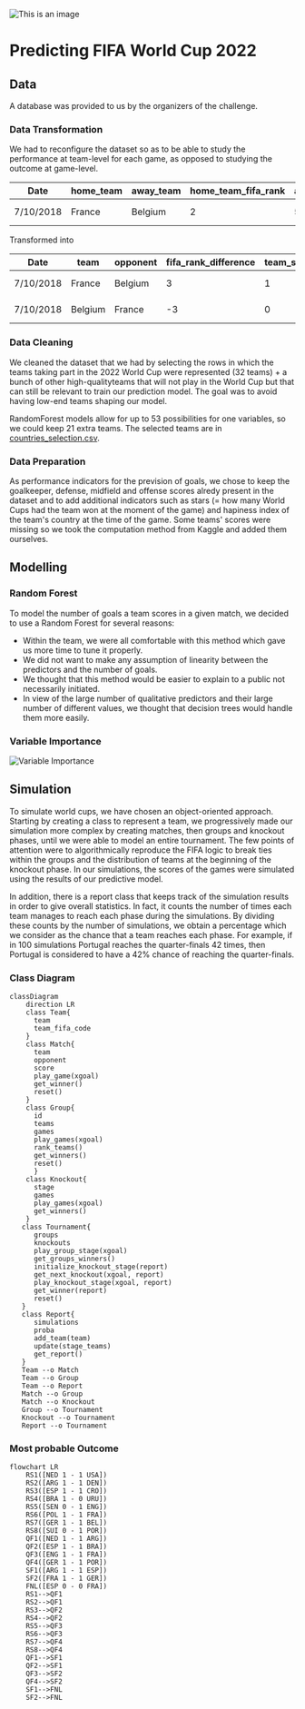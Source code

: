 ![This is an image](https://www.jumpdesign.co.uk/wp-content/uploads/2021/02/BANNER-LOGO.jpg)

# Predicting FIFA World Cup 2022

## Data

A database was provided to us by the organizers of the challenge.

### Data Transformation

We had to reconfigure the dataset so as to be able to study the performance at team-level for each game, as opposed to studying the outcome at game-level.

| Date      | home_team | away_team | home_team_fifa_rank | away_team_fifa_rank | home_team_score | away_team_score | tournament     | neutral_location |
| --------- | --------- | --------- | ------------------- | ------------------- | --------------- | --------------- | -------------- | ---------------- |
| 7/10/2018 | France    | Belgium   | 2                   | 5                   | 1               | 0               | FIFA World Cup | TRUE             |

Transformed into

| Date      | team    | opponent | fifa_rank_difference | team_score | tournament     | team_hosting | opponent_hosting |
| --------- | ------- | -------- | -------------------- | ---------- | -------------- | ------------ | ---------------- |
| 7/10/2018 | France  | Belgium  | 3                    | 1          | FIFA World Cup | False        | False            |
| 7/10/2018 | Belgium | France   | -3                   | 0          | FIFA World Cup | False        | False            |

### Data Cleaning

We cleaned the dataset that we had by selecting the rows in which the teams taking part in the 2022 World Cup were represented (32 teams) + a bunch of other high-qualityteams that will not play in the World Cup but that can still be relevant to train our prediction model. The goal was to avoid having low-end teams shaping our model.

RandomForest models allow for up to 53 possibilities for one variables, so we could keep 21 extra teams. The selected teams are in [countries_selection.csv](data-raw/countries_selection.csv).

### Data Preparation

As performance indicators for the prevision of goals, we chose to keep the goalkeeper, defense, midfield and offense scores alredy present in the dataset and to add additional indicators such as stars (= how many World Cups had the team won at the moment of the game) and hapiness index of the team's country at the time of the game. Some teams' scores were missing so we took the computation method from Kaggle and added them ourselves.

## Modelling

### Random Forest 

To model the number of goals a team scores in a given match, we decided to use a Random Forest for several reasons:
- Within the team, we were all comfortable with this method which gave us more time to tune it properly.
- We did not want to make any assumption of linearity between the predictors and the number of goals.
- We thought that this method would be easier to explain to a public not necessarily initiated.
- In view of the large number of qualitative predictors and their large number of different values, we thought that decision trees would handle them more easily.

### Variable Importance

![Variable Importance](outputs/varImpPlot.jpg)

## Simulation

To simulate world cups, we have chosen an object-oriented approach. Starting by creating a class to represent a team, we progressively made our simulation more complex by creating matches, then groups and knockout phases, until we were able to model an entire tournament. The few points of attention were to algorithmically reproduce the FIFA logic to break ties within the groups and the distribution of teams at the beginning of the knockout phase. In our simulations, the scores of the games were simulated using the results of our predictive model.

In addition, there is a report class that keeps track of the simulation results in order to give overall statistics. In fact, it counts the number of times each team manages to reach each phase during the simulations. By dividing these counts by the number of simulations, we obtain a percentage which we consider as the chance that a team reaches each phase. For example, if in 100 simulations Portugal reaches the quarter-finals 42 times, then Portugal is considered to have a 42% chance of reaching the quarter-finals.

### Class Diagram

```mermaid
classDiagram
    direction LR
    class Team{
      team
      team_fifa_code
    }
    class Match{
      team
      opponent
      score
      play_game(xgoal)
      get_winner()
      reset()
    }
    class Group{
      id
      teams
      games
      play_games(xgoal)
      rank_teams()
      get_winners()
      reset()
      }
    class Knockout{
      stage
      games
      play_games(xgoal)
      get_winners()
    }
   class Tournament{
      groups
      knockouts
      play_group_stage(xgoal)
      get_groups_winners()
      initialize_knockout_stage(report)
      get_next_knockout(xgoal, report)
      play_knockout_stage(xgoal, report)
      get_winner(report)
      reset()
   }
   class Report{
      simulations
      proba
      add_team(team)
      update(stage_teams)
      get_report()
   }
   Team --o Match
   Team --o Group
   Team --o Report
   Match --o Group
   Match --o Knockout
   Group --o Tournament
   Knockout --o Tournament
   Report --o Tournament
```

### Most probable Outcome

```mermaid
flowchart LR
    RS1([NED 1 - 1 USA])
    RS2([ARG 1 - 1 DEN])
    RS3([ESP 1 - 1 CRO])
    RS4([BRA 1 - 0 URU])
    RS5([SEN 0 - 1 ENG])
    RS6([POL 1 - 1 FRA])
    RS7([GER 1 - 1 BEL])
    RS8([SUI 0 - 1 POR])
    QF1([NED 1 - 1 ARG])
    QF2([ESP 1 - 1 BRA])
    QF3([ENG 1 - 1 FRA])
    QF4([GER 1 - 1 POR])
    SF1([ARG 1 - 1 ESP])
    SF2([FRA 1 - 1 GER])
    FNL([ESP 0 - 0 FRA])
    RS1-->QF1
    RS2-->QF1
    RS3-->QF2
    RS4-->QF2
    RS5-->QF3
    RS6-->QF3
    RS7-->QF4
    RS8-->QF4
    QF1-->SF1
    QF2-->SF1
    QF3-->SF2
    QF4-->SF2
    SF1-->FNL
    SF2-->FNL
```
